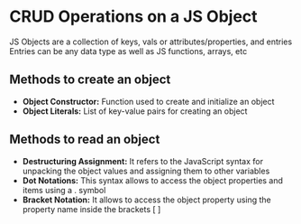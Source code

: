 # CRUD Operations on a JS Object

JS Objects are a collection of keys, vals or attributes/properties, and entries
Entries can be any data type as well as JS functions, arrays, etc

## Methods to create an object

- **Object Constructor:** Function used to create and initialize an object
- **Object Literals:** List of key-value pairs for creating an object

## Methods to read an object

- **Destructuring Assignment:** It refers to the JavaScript syntax for unpacking the object values and assigning them to other variables
- **Dot Notations:** This syntax allows to access the object properties and items using a . symbol
- **Bracket Notation:** It allows to access the object property using the property name inside the brackets [ ]

